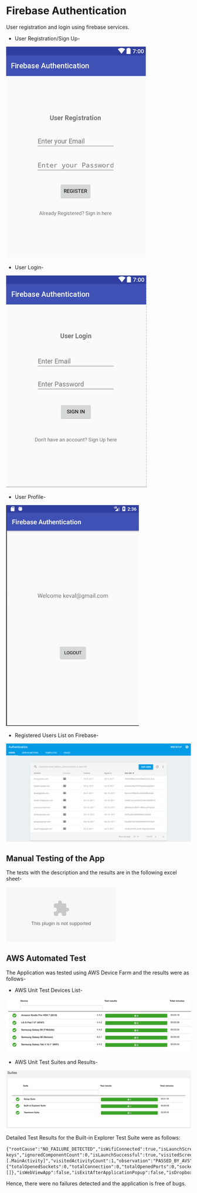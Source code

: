 # Firebase Authentication
User registration and login using firebase services.


* User Registration/Sign Up-

![](images/UserRegistration.PNG)


* User Login-

![](images/UserLogin.PNG)


* User Profile-

![](images/UserProfile.PNG)


* Registered Users List on Firebase-

![](images/Authentication.PNG)

## Manual Testing of the App

The tests with the description and the results are in the following excel sheet-

![Test Cases Excel Sheet](https://github.com/kev5/Firebase_Authentication/blob/master/App%20Test%20Case%20Sheet.xlsx)

## AWS Automated Test

The Application was tested using AWS Device Farm and the results were as follows-

* AWS Unit Test Devices List-

![](https://github.com/kev5/Firebase_Authentication/blob/master/AWS%20Unit%20Test%20devices%20list.png)

* AWS Unit Test Suites and Results-

![](https://github.com/kev5/Firebase_Authentication/blob/master/AWS%20Unit%20Test%20Suites%20and%20Results.png)

Detailed Test Results for the Built-in Explorer Test Suite were as follows:

```
{"rootCause":"NO_FAILURE_DETECTED","isWifiConnected":true,"isLaunchScreenshotTaken":true,"isOpenGLApp":false,"unsuccessfulWatcherCount":0,"unvisitedComponentCount":0,"visitedComponentCount":1,"imageCount":0,"deviceFingerprint":"samsung\/matissewifiopenbnn\/matissewifiopenbnn:4.4.2\/KOT49H\/T530NUOVU1AOA2:user\/release-keys","ignoredComponentCount":0,"isLaunchSuccessful":true,"visitedScreenCount":1,"isExitDetected":false,"isCrashDetected":false,"totalTimeInMillis":31841,"isExitAfterSystemPopup":false,"visitedActivities":"[.MainActivity]","visitedActivityCount":1,"observation":"PASSED_BY_AVS","eventCount":2,"successfulWatcherCount":0,"securityThreat":"NO_ISSUE","sessionCount":1,"pid":11715,"securityStatus":{"totalOpenedSockets":0,"totalConnection":0,"totalOpenedPorts":0,"socketStats":[]},"isWebViewApp":false,"isExitAfterApplicationPopup":false,"isDropboxLogCollected":false,"isNonNativeViewApp":false,"isEntitlementPopup":false}
```

Hence, there were no failures detected and the application is free of bugs.
